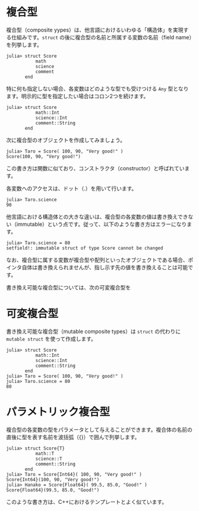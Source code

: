 # 複合型
複合型（composite yypes）は、他言語におけるいわゆる「構造体」を実現する仕組みです。```struct``` の後に複合型の名前と所属する変数の名前（field name）を列挙します。
```
julia> struct Score
           math
           science
           comment
       end
```
特に何も指定しない場合、各変数はどのような型でも受けつける ```Any``` 型となります。明示的に型を指定したい場合はコロン2つを続けます。
```
julia> struct Score
           math::Int
           science::Int
           comment::String
       end
```
次に複合型のオブジェクトを作成してみましょう。
```
julia> Taro = Score( 100, 90, "Very good!" )
Score(100, 90, "Very good!")
```
この書き方は関数に似ており、コンストラクタ（constructor）と呼ばれています。

各変数へのアクセスは、ドット（.）を用いて行います。
```
julia> Taro.science
90
```

他言語における構造体との大きな違いは、複合型の各変数の値は書き換えできない（immutable）という点です。従って、以下のような書き方はエラーになります。
```
julia> Taro.science = 80
setfield!: immutable struct of type Score cannot be changed
```
なお、複合型に属する変数が複合型や配列といったオブジェクトである場合、ポインタ自体は書き換えられませんが、指し示す先の値を書き換えることは可能です。

書き換え可能な複合型については、次の可変複合型を


# 可変複合型
書き換え可能な複合型（mutable composite types）は ```struct``` の代わりに ```mutable struct``` を使って作成します。
```
julia> struct Score
           math::Int
           science::Int
           comment::String
       end
julia> Taro = Score( 100, 90, "Very good!" )
julia> Taro.science = 80
80
```

# パラメトリック複合型
複合型の各変数の型をパラメータとして与えることができます。複合体の名前の直後に型を表す名前を波括弧（{}）で囲んで列挙します。
```
julia> struct Score{T}
           math::T
           science::T
           comment::String
       end
julia> Taro = Score{Int64}( 100, 90, "Very good!" )
Score{Int64}(100, 90, "Very good!")
julia> Hanako = Score{Float64}( 99.5, 85.0, "Good!" )
Score{Float64}(99.5, 85.0, "Good!")
```
このような書き方は、C++におけるテンプレートとよく似ています。


<!--
## 多重ディスパッチの利用

他言語におけるいわゆる「オブジェクト」のように、
このように、データのみで手続きを定義することはできないので、ではありません。但し、Juliaでは「多重ディスパッチ」と呼ばれる仕組みにより、オブジェクト指向的な記述を行うことも可能です。
-->




